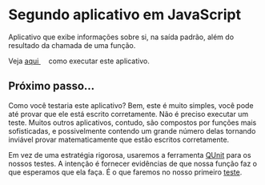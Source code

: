# Segundo aplicativo em JavaScript
Aplicativo que exibe informações sobre si, na saída padrão, 
além do resultado da chamada de uma função.

Veja <a href="https://asciinema.org/a/161533"> aqui <img src="../../images/asciinema.svg" width="12" align="center"></a> como executar este 
aplicativo. 

## Próximo passo...
Como você testaria este aplicativo? Bem, este é muito simples, 
você pode até provar que ele está escrito corretamente. Não é preciso
executar um teste. Muitos outros aplicativos, contudo, são compostos por funções mais sofisticadas, e possivelmente contendo um grande número delas tornando inviável provar matematicamente que estão escritos corretamente.

Em vez de uma estratégia rigorosa, usaremos a ferramenta [QUnit](https://qunitjs.com/) para os nossos
testes. A intenção é fornecer evidências de que nossa função faz o que esperamos que ela faça. É o que faremos no nosso primeiro [teste](../teste).


